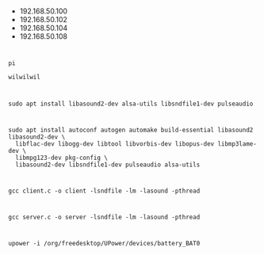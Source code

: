 #
- 192.168.50.100
- 192.168.50.102
- 192.168.50.104
- 192.168.50.108

#
```
pi
```

```
wilwilwil
```

#
```
sudo apt install libasound2-dev alsa-utils libsndfile1-dev pulseaudio
```

#
```
sudo apt install autoconf autogen automake build-essential libasound2 libasound2-dev \
  libflac-dev libogg-dev libtool libvorbis-dev libopus-dev libmp3lame-dev \
  libmpg123-dev pkg-config \
  libasound2-dev libsndfile1-dev pulseaudio alsa-utils 
```

#
```
gcc client.c -o client -lsndfile -lm -lasound -pthread
```


#
```
gcc server.c -o server -lsndfile -lm -lasound -pthread
```

#
```
upower -i /org/freedesktop/UPower/devices/battery_BAT0
```
